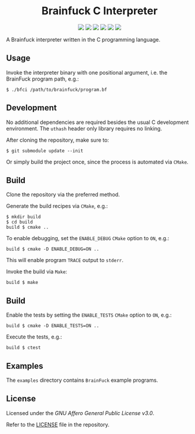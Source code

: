 <h1 align="center">
    Brainfuck C Interpreter
</h1>

<p align="center">
	<a href="/../../releases/latest" title="Latest Release"><img src="https://img.shields.io/github/v/release/andreiosg/bfci.svg?sort=semver"></a>
    <a href="https://github.com/andreiosg/bfci/actions/workflows/build.yml" title="Build"><img src="https://github.com/andreiosg/bfci/workflows/Build/badge.svg"></a>
    <a href="https://github.com/andreiosg/bfci/actions/workflows/lint.yml" title="Lint"><img src="https://github.com/andreiosg/bfci/workflows/Lint/badge.svg"></a>
    <a href="/../../commits/" title="Last Commit"><img src="https://img.shields.io/github/last-commit/andreiosg/bfci?style=flat"></a>
    <a href="/../../issues" title="Open Issues"><img src="https://img.shields.io/github/issues/andreiosg/bfci?style=flat"></a>
    <a href="./LICENSE" title="License"><img src="https://img.shields.io/badge/License-GNU%20AGPL--3.0-blue.svg?style=flat"></a>
</p>

A Brainfuck interpreter written in the C programming language.

## Usage

Invoke the interpreter binary with one positional argument, i.e. the BrainFuck program path, e.g.:

```
$ ./bfci /path/to/brainfuck/program.bf
```

## Development
No additional dependencies are required besides the usual C development environment.
The `uthash` header only library requires no linking.

After cloning the repository, make sure to:
```
$ git submodule update --init
```
Or simply build the project once, since the process is automated via `CMake`.

## Build

Clone the repository via the preferred method.

Generate the build recipes via `CMake`, e.g.:

```
$ mkdir build
$ cd build
build $ cmake ..
```

To enable debugging, set the `ENABLE_DEBUG` `CMake` option to `ON`, e.g.:

```
build $ cmake -D ENABLE_DEBUG=ON ..
```
This will enable program `TRACE` output to `stderr`.


Invoke the build via `Make`:

```
build $ make
```

## Build

Enable the tests by setting the `ENABLE_TESTS` `CMake` option to `ON`, e.g.:

```
build $ cmake -D ENABLE_TESTS=ON ..
```

Execute the tests, e.g.:

```
build $ ctest
```

## Examples

The `examples` directory contains `BrainFuck` example programs.

## License 
Licensed under the *GNU Affero General Public License v3.0*.

Refer to the [LICENSE](./LICENSE) file in the repository.

